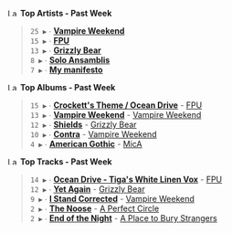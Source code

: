 <!--START_LASTFM_ARTISTS:{"period": "7day", "rows": 5}-->
<a href="https://last.fm" target="_blank"><img src="https://user-images.githubusercontent.com/17434202/215290617-e793598d-d7c9-428f-9975-156db1ba89cc.svg" alt="Last.fm Logo" width="18" height="13"/></a> **Top Artists - Past Week**

> `25 ▶️` ∙ **[Vampire Weekend](https://www.last.fm/music/Vampire+Weekend)**<br/>
> `15 ▶️` ∙ **[FPU](https://www.last.fm/music/FPU)**<br/>
> `13 ▶️` ∙ **[Grizzly Bear](https://www.last.fm/music/Grizzly+Bear)**<br/>
> `8 ▶️` ∙ **[Solo Ansamblis](https://www.last.fm/music/Solo+Ansamblis)**<br/>
> `7 ▶️` ∙ **[My manifesto](https://www.last.fm/music/My+manifesto)**<br/>
<!--END_LASTFM_ARTISTS-->

<!--START_LASTFM_ALBUMS:{"period": "7day", "rows": 5}-->
<a href="https://last.fm" target="_blank"><img src="https://user-images.githubusercontent.com/17434202/215290617-e793598d-d7c9-428f-9975-156db1ba89cc.svg" alt="Last.fm Logo" width="18" height="13"/></a> **Top Albums - Past Week**

> `15 ▶️` ∙ **[Crockett's Theme / Ocean Drive](https://www.last.fm/music/FPU/Crockett%27s+Theme+%2F+Ocean+Drive)** - [FPU](https://www.last.fm/music/FPU)<br/>
> `13 ▶️` ∙ **[Vampire Weekend](https://www.last.fm/music/Vampire+Weekend/Vampire+Weekend)** - [Vampire Weekend](https://www.last.fm/music/Vampire+Weekend)<br/>
> `12 ▶️` ∙ **[Shields](https://www.last.fm/music/Grizzly+Bear/Shields)** - [Grizzly Bear](https://www.last.fm/music/Grizzly+Bear)<br/>
> `10 ▶️` ∙ **[Contra](https://www.last.fm/music/Vampire+Weekend/Contra)** - [Vampire Weekend](https://www.last.fm/music/Vampire+Weekend)<br/>
> `4 ▶️` ∙ **[American Gothic](https://www.last.fm/music/MicA/American+Gothic)** - [MicA](https://www.last.fm/music/MicA)<br/>
<!--END_LASTFM_ALBUMS-->

<!--START_LASTFM_TRACKS:{"period": "7day", "rows": 5}-->
<a href="https://last.fm" target="_blank"><img src="https://user-images.githubusercontent.com/17434202/215290617-e793598d-d7c9-428f-9975-156db1ba89cc.svg" alt="Last.fm Logo" width="18" height="13"/></a> **Top Tracks - Past Week**

> `14 ▶️` ∙ **[Ocean Drive - Tiga's White Linen Vox](https://www.last.fm/music/FPU/_/Ocean+Drive+-+Tiga%27s+White+Linen+Vox)** - [FPU](https://www.last.fm/music/FPU)<br/>
> `12 ▶️` ∙ **[Yet Again](https://www.last.fm/music/Grizzly+Bear/_/Yet+Again)** - [Grizzly Bear](https://www.last.fm/music/Grizzly+Bear)<br/>
> `9 ▶️` ∙ **[I Stand Corrected](https://www.last.fm/music/Vampire+Weekend/_/I+Stand+Corrected)** - [Vampire Weekend](https://www.last.fm/music/Vampire+Weekend)<br/>
> `2 ▶️` ∙ **[The Noose](https://www.last.fm/music/A+Perfect+Circle/_/The+Noose)** - [A Perfect Circle](https://www.last.fm/music/A+Perfect+Circle)<br/>
> `2 ▶️` ∙ **[End of the Night](https://www.last.fm/music/A+Place+to+Bury+Strangers/_/End+of+the+Night)** - [A Place to Bury Strangers](https://www.last.fm/music/A+Place+to+Bury+Strangers)<br/>
<!--END_LASTFM_TRACKS-->